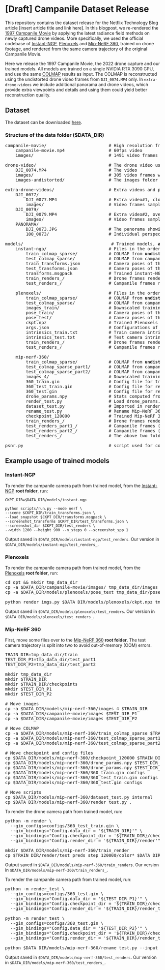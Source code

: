 # [Draft] Campanile Dataset Release

This repository contains the dataset release for the Netflix Technology Blog article [insert article title and link here]. In this blogpost, we re-rendered the [1997 Campanile Movie](https://www.pauldebevec.com/Campanile/) by applying the latest radiance field methods on newly captured drone videos. More specifically, we used the official codebase of [Instant-NGP](https://nvlabs.github.io/instant-ngp/), [Plenoxels](https://alexyu.net/plenoxels/) and [Mip-NeRF 360](https://github.com/google-research/multinerf), trained on drone footage, and rendered from the same camera trajectory of the original Campanile Movie.

Here we release the 1997 Campanile Movie, the 2022 drone capture and our trained models. All models are trained on a single NVIDIA RTX 3090 GPU, and use the same [COLMAP](https://colmap.github.io/index.html) results as input. The COLMAP is reconstructed using the undistorted drone video frames from `DJI_0074.MP4` only. In `extra-drone-videos` we include additional panorama and drone videos, which provide extra viewpoints and details and using them could yield better reconstruction quality.


## Dataset

The dataset can be downloaded [here](https://drive.google.com/drive/folders/1VJcLBrlGQo2qbym8NGFahQZS8-1FFnQJ?usp=sharing).

### Structure of the data folder ($DATA_DIR)
<pre>
campanile-movie/                        # High resolution frames from the 1997 short film
    campanile-movie.mp4                 # 60fps video
    images/                             # 1491 video frames with resolution 1200x900, sampled at 60fps
    
drone-video/                            # The drone video used for training
    DJI_0074.MP4                        # The video
    images/                             # 305 video frames with resolution 3840x2160, sampled at 1fps
    images-undistorted/                 # The images folder undistorted using COLMAP, resolution 3757x2110

extra-drone-videos/                     # Extra videos and panorama. All videos share intrinsics.
    DJI_0077/
        DJI_0077.MP4                    # Extra video#1, close-up view of the campanile tower
        images/                         # Video frames sampled at 1fps
    DJI_0079/
        DJI_0079.MP4                    # Extra video#2, overview of campus
        images/                         # Video frames sampled at 1fps
    PANORAMA/
        DJI_0073.JPG                    # The panorama showing the campus
        100_0073/                       # Individual perspective images used for stitching the panorama
        
models/                                  # Trained models, <b>all share the same COLMAP</b>
    instant-ngp/                        # Files in the order of method workflow (COLMAP, json, msgpack, rendering)
        train_colmap_sparse/            # COLMAP from <b>undistorted</b> drone frames, share coordinate space with test COLMAP
        test_colmap_sparse/             # COLMAP from campanile frames, share coordinate space with train COLMAP
        train_transforms.json           # Camera poses of the campanile frames, converted from COLMAP
        test_transforms.json            # Camera poses of the drone frames, converted from COLMAP
        transforms.msgpack              # Trained instant-NGP model, 100000 steps
        train_renders_/                 # Drone frames rendered from trained model
        test_renders_/                  # Campanile frames rendered from trained model
        
    plenoxels/                          # Files in the order of method workflow (COLMAP, pose, ckpt and args, rendering)
        train_colmap_sparse/            # COLMAP from <b>undistorted and downsampled</b> drone frames (1252x703, to fit in memory)
        test_colmap_sparse/             # COLMAP from campanile frames, share coordinate space with train COLMAP
        images_train/                   # Downscaled training images to fit in memory
        pose_train/                     # Camera poses of the campanile frames, converted from COLMAP
        pose_test/                      # Camera poses of the drone frames, converted from COLMAP
        ckpt.npz                        # Trained Plenoxels model, 102400 steps
        args.json                       # Configurations of this trained model
        intrinsics_train.txt            # Train camera intrinsics
        intrinsics_test.txt             # Test camera intrinsics
        train_renders_/                 # Drone frames rendered from trained model
        test_renders_/                  # Campanile frames rendered from trained model
        
    mip-nerf-360/
        train_colmap_sparse/            # COLMAP from <b>undistorted and downsampled</b> drone frames (939x528, to fit in memory)
        test_colmap_sparse_part1/       # COLMAP from campanile frames (#0-743), share coordinate space with train COLMAP
        test_colmap_sparse_part2/       # COLMAP from campanile frames (#744-1490), share coordinate space with train COLMAP
        images_4/                       # Downscaled training images to fit in memory
        360_train.gin                   # Config file for training
        360_test_train.gin              # Config file for rendering train images
        360_test.gin                    # Config file for rendering test images
        drone_params.npy                # Stats computed from train COLMAP poses
        render_test.py                  # Load drone_params.npy to apply the same preprocessing to test COLMAP poses
        dataset_test.py                 # Imported in render_test.py
        rename_test.py                  # Rename Mip-NeRF 360 output
        checkpoint_120000               # Trained Mip-NeRF 360 model, 120000 steps
        train_renders_/                 # Drone frames rendered from trained model
        test_renders_part1_/            # Campanile frames (#0-743) rendered from trained model        
        test_renders_part2_/            # Campanile frames (#744-1490) rendered from trained model       
        test_renders_/                  # The above two folders merged and renamed

psnr.py                                 # script used for computing PSNR in the blog post, adapted from Plenoxels
</pre>

## Example usage of trained models
### Instant-NGP
To render the campanile camera path from trained model, from the [Instant-NGP](https://nvlabs.github.io/instant-ngp/) **root folder**, run:
```
CKPT_DIR=$DATA_DIR/models/instant-ngp

python scripts/run.py --mode nerf \
--scene $CKPT_DIR/train_transforms.json \
--load_snapshot $CKPT_DIR/transforms.msgpack \
--screenshot_transforms $CKPT_DIR/test_transforms.json \
--screenshot_dir $CKPT_DIR/test_renders \
--width 1200 --height 900 --n_steps 0 --screenshot_spp 1
```
Output saved in `$DATA_DIR/models/instant-ngp/test_renders`. Our version in `$DATA_DIR/models/instant-ngp/test_renders_`.

### Plenoxels
To render the campanile camera path from trained model, from the [Plenoxels](https://alexyu.net/plenoxels/) **root folder**, run:
<pre>
cd opt && mkdir tmp_data_dir
cp -a $DATA_DIR/campanile-movie/images/ tmp_data_dir/images                   # Copy images over
cp -a $DATA_DIR/models/plenoxels/pose_text tmp_data_dir/pose            # Copy pose over

python render_imgs.py $DATA_DIR/models/plenoxels/ckpt.npz tmp_data_dir
</pre>
Output saved in `$DATA_DIR/models/plenoxels/test_renders`. Our version in `$DATA_DIR/models/plenoxels/test_renders_`.

### Mip-NeRF 360
First, move some files over to the [Mip-NeRF 360](https://github.com/google-research/multinerf) **root folder**. The test camera trajectory is split into two to avoid out-of-memory (OOM) errors.
<pre>
TRAIN_DIR=tmp_data_dir/train
TEST_DIR_P1=tmp_data_dir/test_part1
TEST_DIR_P2=tmp_data_dir/test_part2

mkdir tmp_data_dir
mkdir $TRAIN_DIR
mkdir $TRAIN_DIR/checkpoints
mkdir $TEST_DIR_P1
mkdir $TEST_DIR_P2

# Move images
cp -a $DATA_DIR/models/mip-nerf-360/images_4 $TRAIN_DIR
cp -a $DATA_DIR/campanile-movie/images $TEST_DIR_P1
cp -a $DATA_DIR/campanile-movie/images $TEST_DIR_P2

# Move COLMAP
cp -a $DATA_DIR/models/mip-nerf-360/train_colmap_sparse $TRAIN_DIR/sparse
cp -a $DATA_DIR/models/mip-nerf-360/test_colmap_sparse_part1 $TEST_DIR_P1/sparse
cp -a $DATA_DIR/models/mip-nerf-360/test_colmap_sparse_part2 $TEST_DIR_P2/sparse

# Move checkpoint and config files
cp $DATA_DIR/models/mip-nerf-360/checkpoint_120000 $TRAIN_DIR/checkpoints
cp $DATA_DIR/models/mip-nerf-360/drone_params.npy $TEST_DIR_P1
cp $DATA_DIR/models/mip-nerf-360/drone_params.npy $TEST_DIR_P2
cp $DATA_DIR/models/mip-nerf-360/360_train.gin configs
cp $DATA_DIR/models/mip-nerf-360/360_test_train.gin configs
cp $DATA_DIR/models/mip-nerf-360/360_test.gin configs

# Move scripts
cp $DATA_DIR/models/mip-nerf-360/dataset_test.py internal
cp $DATA_DIR/models/mip-nerf-360/render_test.py .
</pre>

To render the drone camera path from trained model, run:
<pre>
python -m render \
  --gin_configs=configs/360_test_train.gin \
  --gin_bindings="Config.data_dir = '${TRAIN_DIR}'" \
  --gin_bindings="Config.checkpoint_dir = '${TRAIN_DIR}/checkpoints'" \
  --gin_bindings="Config.render_dir = '${TRAIN_DIR}/render'" --logtostderr

mkdir $DATA_DIR/models/mip-nerf-360/train_render
cp $TRAIN_DIR/render/test_preds_step_120000/color* $DATA_DIR/models/mip-nerf-360/train_render
</pre>
Output saved in `$DATA_DIR/models/mip-nerf-360/train_renders`. Our version in `$DATA_DIR/models/mip-nerf-360/train_renders_`.

To render the campanile camera path from trained model, run:
<pre>
python -m render_test \
  --gin_configs=configs/360_test.gin \
  --gin_bindings="Config.data_dir = '${TEST_DIR_P1}'" \
  --gin_bindings="Config.checkpoint_dir = '${TRAIN_DIR}/checkpoints'" \
  --gin_bindings="Config.render_dir = '${TRAIN_DIR}/render_test_part1'" --logtostderr
 
python -m render_test \
  --gin_configs=configs/360_test.gin \
  --gin_bindings="Config.data_dir = '${TEST_DIR_P2}'" \
  --gin_bindings="Config.checkpoint_dir = '${TRAIN_DIR}/checkpoints'" \
  --gin_bindings="Config.render_dir = '${TRAIN_DIR}/render_test_part2'" --logtostderr
 
python $DATA_DIR/models/mip-nerf-360/rename_test.py --input_dir $TRAIN_DIR --output_dir $DATA_DIR/models/mip-nerf-360/test_render
</pre>

Output saved in `$DATA_DIR/models/mip-nerf-360/test_renders`. Our version in `$DATA_DIR/models/mip-nerf-360/test_renders_`.
